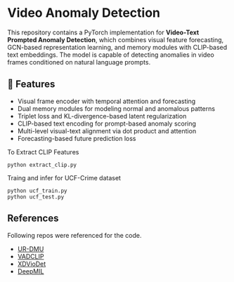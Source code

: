 # Video Anomaly Detection

This repository contains a PyTorch implementation for **Video-Text Prompted Anomaly Detection**, which combines visual feature forecasting, GCN-based representation learning, and memory modules with CLIP-based text embeddings. The model is capable of detecting anomalies in video frames conditioned on natural language prompts.

## 🚀 Features

- Visual frame encoder with temporal attention and forecasting
- Dual memory modules for modeling normal and anomalous patterns
- Triplet loss and KL-divergence-based latent regularization
- CLIP-based text encoding for prompt-based anomaly scoring
- Multi-level visual-text alignment via dot product and attention
- Forecasting-based future prediction loss


To Extract CLIP Features
```
python extract_clip.py
```

Traing and infer for UCF-Crime dataset
```
python ucf_train.py
python ucf_test.py
```


## References
Following repos were referenced for the code.
* [UR-DMU](https://github.com/henrryzh1/UR-DMU)
* [VADCLIP](https://github.com/nwpu-zxr/VadCLIP)
* [XDVioDet](https://github.com/Roc-Ng/XDVioDet)
* [DeepMIL](https://github.com/Roc-Ng/DeepMIL)
